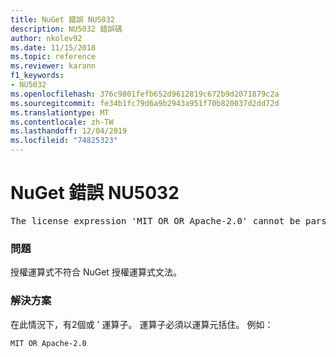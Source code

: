 ```yaml
---
title: NuGet 錯誤 NU5032
description: NU5032 錯誤碼
author: nkolev92
ms.date: 11/15/2018
ms.topic: reference
ms.reviewer: karann
f1_keywords:
- NU5032
ms.openlocfilehash: 376c9801fefb652d9612819c672b9d2071879c2a
ms.sourcegitcommit: fe34b1fc79d6a9b2943a951f70b820037d2dd72d
ms.translationtype: MT
ms.contentlocale: zh-TW
ms.lasthandoff: 12/04/2019
ms.locfileid: "74825323"
---
```

# <a name="nuget-error-nu5032"></a>NuGet 錯誤 NU5032
<pre>The license expression 'MIT OR OR Apache-2.0' cannot be parsed succesfully. The license expression is invalid.</pre>

### <a name="issue"></a>問題

授權運算式不符合 NuGet 授權運算式文法。

### <a name="solution"></a>解決方案

在此情況下，有2個或 ' 運算子。 運算子必須以運算元括住。 例如：

```
MIT OR Apache-2.0
```
